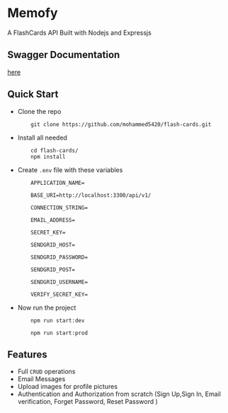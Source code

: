 # Memofy

A FlashCards API Built with Nodejs and Expressjs

## Swagger Documentation

[here](https://flash-cards-production.up.railway.app/api/v1/docs)

## Quick Start

- Clone the repo
  ```
      git clone https://github.com/mohammed5420/flash-cards.git
  ```
- Install all needed
  ```
      cd flash-cards/
      npm install
  ```
- Create `.env` file with these variables

  ```
      APPLICATION_NAME=

      BASE_URI=http://localhost:3300/api/v1/

      CONNECTION_STRING=

      EMAIL_ADDRESS=

      SECRET_KEY=

      SENDGRID_HOST=

      SENDGRID_PASSWORD=

      SENDGRID_POST=

      SENDGRID_USERNAME=

      VERIFY_SECRET_KEY=
  ```

- Now run the project
  <!-- For Development -->

  ```
      npm run start:dev
  ```

  <!-- For Production -->

  ```
      npm run start:prod
  ```

## Features

- Full `CRUD` operations
- Email Messages
- Upload images for profile pictures
- Authentication and Authorization from scratch (Sign Up,Sign In, Email verification, Forget Password, Reset Password )
